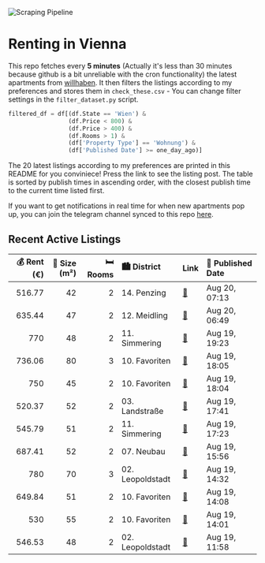 ![Scraping Pipeline](https://github.com/AthomsG/renting-in-vienna/actions/workflows/run_pipeline.yml/badge.svg)


# Renting in Vienna

This repo fetches every **5 minutes** (Actually it's less than 30 minutes because github is a bit unreliable with the cron functionality) the latest apartments from [willhaben](https://www.willhaben.at/).
It then filters the listings according to my preferences and stores them in `check_these.csv` - You can change filter settings in the `filter_dataset.py` script.

```python
filtered_df = df[(df.State == 'Wien') & 
                 (df.Price < 800) &
                 (df.Price > 400) &
                 (df.Rooms > 1) &
                 (df['Property Type'] == 'Wohnung') &
                 (df['Published Date'] >= one_day_ago)]
```

The 20 latest listings according to my preferences are printed in this README for you conviniece! Press the link to see the listing post.
The table is sorted by publish times in ascending order, with the closest publish time to the current time listed first.

If you want to get notifications in real time for when new apartments pop up, you can join the telegram channel synced to this repo [here](https://t.me/+1HPAYOf5BSsyNTlk).

## Recent Active Listings

|   💰 Rent (€) |   📏 Size (m²) |   🛏️ Rooms | 🏙️ District      | Link                                                                                                                                                                                                 | 📅 Published Date   |
|-------------:|--------------:|-----------:|:-----------------|:-----------------------------------------------------------------------------------------------------------------------------------------------------------------------------------------------------|:-------------------|
|       516.77 |            42 |          2 | 14. Penzing      | [🔗](https://www.willhaben.at/iad/immobilien/d/mietwohnungen/wien/wien-1140-penzing/gemeindewohnung-nur-mit-vormerkschein-bis-31.05.2025-%21%21-1602613620/)                                          | Aug 20, 07:13      |
|       635.44 |            47 |          2 | 12. Meidling     | [🔗](https://www.willhaben.at/iad/immobilien/d/mietwohnungen/wien/wien-1120-meidling/2-zimmer-wohnung-in-1120-wien-1727174830/)                                                                       | Aug 20, 06:49      |
|       770    |            48 |          2 | 11. Simmering    | [🔗](https://www.willhaben.at/iad/immobilien/d/mietwohnungen/wien/wien-1110-simmering/49m2-im-ruhigen-teil-simmerings-1632409426/)                                                                    | Aug 19, 19:23      |
|       736.06 |            80 |          3 | 10. Favoriten    | [🔗](https://www.willhaben.at/iad/immobilien/d/mietwohnungen/wien/wien-1100-favoriten/3-zimmerwohnung-in-der-laar-berg-stra%C3%9Fe-919462888/)                                                        | Aug 19, 18:05      |
|       750    |            45 |          2 | 10. Favoriten    | [🔗](https://www.willhaben.at/iad/immobilien/d/mietwohnungen/wien/wien-1100-favoriten/%28reserviert%29-reserviert%21-ruhige-gr%C3%BCnlage-2-zimmer-beim-reumannplatz-1653457722/)                     | Aug 19, 18:04      |
|       520.37 |            52 |          2 | 03. Landstraße   | [🔗](https://www.willhaben.at/iad/immobilien/d/mietwohnungen/wien/wien-1030-landstra%C3%9Fe/gemeindewohnung-per-direktvergabe---abl%C3%B6se---moderne-ausstattung-inkl.-neuer-k%C3%BCche-1296136406/) | Aug 19, 17:41      |
|       545.79 |            51 |          2 | 11. Simmering    | [🔗](https://www.willhaben.at/iad/immobilien/d/mietwohnungen/wien/wien-1110-simmering/direktvergabe-wiener-wohnen-vormerkscheindatum-31.03.2025-1320133045/)                                          | Aug 19, 17:23      |
|       687.41 |            52 |          2 | 07. Neubau       | [🔗](https://www.willhaben.at/iad/immobilien/d/mietwohnungen/wien/wien-1070-neubau/%2Aideal-f%C3%BCr-stadtliebhaber%2A-1683672413/)                                                                   | Aug 19, 15:56      |
|       780    |            70 |          3 | 02. Leopoldstadt | [🔗](https://www.willhaben.at/iad/immobilien/d/mietwohnungen/wien/wien-1020-leopoldstadt/gemeindewohnung-1020-wien-1345527839/)                                                                       | Aug 19, 14:32      |
|       649.84 |            51 |          2 | 10. Favoriten    | [🔗](https://www.willhaben.at/iad/immobilien/d/mietwohnungen/wien/wien-1100-favoriten/erstbezug%21-sanierte-mietwohnung-n%C3%A4he-quellenplatz%21-1404880178/)                                        | Aug 19, 14:08      |
|       530    |            55 |          2 | 10. Favoriten    | [🔗](https://www.willhaben.at/iad/immobilien/d/mietwohnungen/wien/wien-1100-favoriten/2-zimmer-wohnung-in-wien-10:-nachmieter-gesucht-1575320398/)                                                    | Aug 19, 14:01      |
|       546.53 |            48 |          2 | 02. Leopoldstadt | [🔗](https://www.willhaben.at/iad/immobilien/d/mietwohnungen/wien/wien-1020-leopoldstadt/direktvergabe-gemeindebau:-1020-2.-bezirk-bei-donau-2-zimmer-mit-balkon-779695420/)                          | Aug 19, 11:58      |
